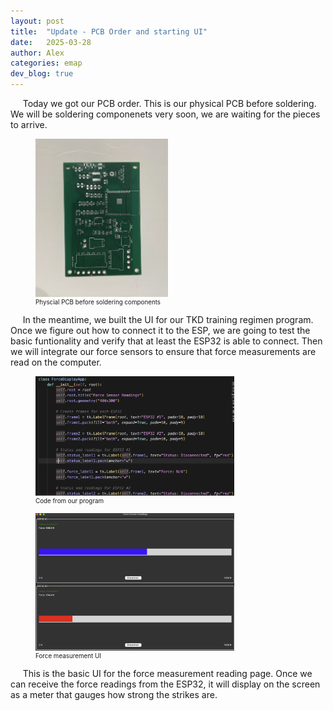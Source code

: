 ```yaml
---
layout: post
title:  "Update - PCB Order and starting UI"
date:   2025-03-28
author: Alex
categories: emap
dev_blog: true
---
```


&nbsp;&nbsp;&nbsp;&nbsp; Today we got our PCB order. This is our physical PCB before soldering. We will be soldering componenets very soon, we are waiting for the pieces to arrive.

<figure>
    <img src="images_archive/projects/emap/pcb1stwave.png" alt="ffcircuit" style="max-width: 50%;">
    <figcaption style="font-size: 0.7em;">Physcial PCB before soldering components</figcaption>
</figure>

&nbsp;&nbsp;&nbsp;&nbsp; In the meantime, we built the UI for our TKD training regimen program. Once we figure out how to connect it to the ESP, we are going to test the basic funtionality and verify that at least the ESP32 is able to connect. Then we will integrate our force sensors to ensure that force measurements are read on the computer. 

<figure>
    <img src="images_archive/projects/emap/AppCode.png" alt="ffcircuit" style="max-width: 75%;">
    <figcaption style="font-size: 0.7em;">Code from our program</figcaption>
</figure>

<figure>
    <img src="images_archive/projects/emap/AppUI.png" alt="ffcircuit" style="max-width: 75%;">
    <figcaption style="font-size: 0.7em;">Force measurement UI</figcaption>
</figure>

&nbsp;&nbsp;&nbsp;&nbsp; This is the basic UI for the force measurement reading page. Once we can receive the force readings from the ESP32, it will display on the screen as a meter that gauges how strong the strikes are. 
